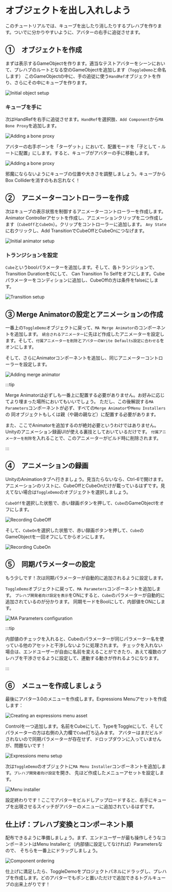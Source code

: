 ﻿---
sidebar_position: 2
sidebar_label: オブジェクトを出し入れしよう
---

# オブジェクトを出し入れしよう

このチュートリアルでは、キューブを出したり消したりするプレハブを作ります。ついでに分かりやすいように、アバターの右手に追従させます。

## ①　オブジェクトを作成

まずは表示するGameObjectを作ります。適当なテストアバターをシーンにおいて、プレハブのルートとなる空のGameObjectを追加します（`ToggleDemo`と命名します）
このGameObjectの中に、手の追従に使う`HandRef`オブジェクトを作り、さらにその中にキューブを作ります。

![Initial object setup](setup1.png)

### キューブを手に

次はHandRefを右手に追従させます。`HandRef`を選択肢、`Add Component`から`MA Bone Proxy`を追加します。

![Adding a bone proxy](setup2.png)

アバターの右手ボーンを「ターゲット」において、配置モードを「子として・ルートに配置」にします。すると、キューブがアバターの手に移動します。

![Adding a bone proxy](setup3_ja.png)

邪魔にならないようにキューブの位置や大きさを調整しましょう。キューブからBox Colliderを消すのもお忘れなく！

## ②　アニメーターコントローラーを作成

次はキューブの表示状態を制御するアニメーターコントローラーを作成します。
Animator Controllerアセットを作成し、アニメーションクリップを二つ作成します（`CubeOff`と`CubeOn`）。クリップをコントローラーに追加します。
`Any State`に右クリックし、Add TransitionでCubeOffとCubeOnにつなげます。

![Initial animator setup](controller1.png)

### トランジションを設定

`Cube`というboolパラメーターを追加します。そして、各トランジションで、Transition Durationを0にして、
Can Transition To Selfをオフにします。Cubeパラメーターをコンディションに追加し、CubeOffの方は条件をfalseにします。

![Transition setup](controller2.png)

## ③ Merge Animatorの設定とアニメーションの作成

一番上の`ToggleDemo`オブジェクトに戻って、`MA Merge Animator`のコンポーネントを追加します。
`統合されるアニメーター`に先ほど作成したアニメーターを設定します。そして、`付属アニメーターを削除`と`アバターのWrite Defaults設定に合わせる`をオンにします。

そして、さらにAnimatorコンポーネントを追加し、同じアニメーターコントローラーを設定します。

![Adding merge animator](merge-animator-ja.png)

:::tip

Merge Animatorは必ずしも一番上に配置する必要がありません。お好みに応じてより埋まった場所においてもいいでしょう。
ただし、この後解説する`MA Parameters`コンポーネントが必ず、すべての`Merge Animator`や`Menu Installers`の
同オブジェクトもしくは親（や親の親など）に配置する必要があります。

また、ここでAnimatorを追加するのが絶対必要というわけではありません。Unityのアニメーション録画UIが使える裏技としておいているだけです。
`付属アニメーターを削除`を入れることで、このアニメーターがビルド時に削除されます。

:::

## ④　アニメーションの録画

UnityのAnimationタブへ行きましょう。見当たらないなら、Ctrl-6で開けます。
アニメーションのリストに、CubeOffとCubeOnだけが載っているはずです。見えてない場合は`ToggleDemo`のオブジェクトを選択しましょう。

`CubeOff`を選択した状態で、赤い録画ボタンを押して、`Cube`のGameObjectをオフにします。

![Recording CubeOff](rec1.png)

そして、`CubeOn`を選択した状態で、赤い録画ボタンを押して、`Cube`のGameObjectを一回オフにしてからオンにします。

![Recording CubeOn](rec2.png)

## ⑤　同期パラメーターの設定

もう少しです！次は同期パラメーターが自動的に追加されるように設定します。

`ToggleDemo`オブジェクトに戻って、`MA Parameters`コンポーネントを追加します。
`プレハブ開発者向け設定を表示`をONにすると、`Cube`のパラメーターが自動的に追加されているのが分かります。
同期モードをBoolにして、内部値をONにします。

![MA Parameters configuration](params-ja.png)

:::tip

内部値のチェックを入れると、Cubeのパラメーターが同じパラメーター名を使っている他のアセットと干渉しないように処理されます。
チェックを入れない場合は、エンドユーザーが自由に名前を変えることができたり、あえて複数のプレハブを干渉させるように設定して、連動する動きが作れるようになります。

:::

## ⑥　メニューを作成しましょう

最後にアバター3.0のメニューを作成します。Expressions Menuアセットを作成します：

![Creating an expressions menu asset](exp-menu-create.png)

Controlを一つ追加します。名前をCubeにして、TypeをToggleにして、そしてパラメーターの方は右側の入力欄で`Cube`打ち込みます。
アバターはまだビルドされないので同期パラメーターが存在せず、ドロップダウンに入っていませんが、問題ないです！

![Expressions menu setup](exp-menu-setup.png)

次は`ToggleDemo`のオブジェクトに`MA Menu Installer`コンポーネントを追加します。`プレハブ開発者向け設定`を開き、
先ほど作成したメニューアセットを設定します。

![Menu installer](menu-installer-en.png)

設定終わりです！ここでアバターをビルドしアップロードすると、右手にキューブを出現させるスイッチがアバターのメニューに追加されているはずです。

## 仕上げ：プレハブ変換とコンポーネント順

配布できるように準備しましょう。まず、エンドユーザーが最も操作しそうなコンポーネントはMenu Installerと（内部値に設定してなければ）Parametersなので、
そちらを一番上にドラッグしましょう。

![Component ordering](component-ordering-ja.png)

仕上げに満足したら、ToggleDemoをプロジェクトパネルにドラッグし、プレハブを作成します。どのアバターでもポンと置いただけで追加できるトグルキューブの出来上がりです！